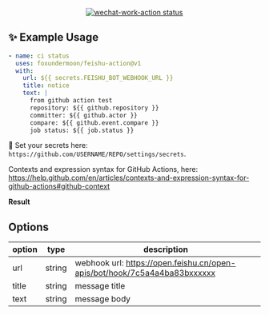 <p align="center">
  <a href="https://github.com/foxundermoon/wechat-work-action"><img alt="wechat-work-action status" src="https://github.com/foxundermoon/wechat-work-action/workflows/build-test/badge.svg"></a>
</p>

## ✨ Example Usage

```yml
- name: ci status
  uses: foxundermoon/feishu-action@v1
  with:
    url: ${{ secrets.FEISHU_BOT_WEBHOOK_URL }}
    title: notice
    text: |
      from github action test
      repository: ${{ github.repository }}
      committer: ${{ github.actor }}
      compare: ${{ github.event.compare }}
      job status: ${{ job.status }}
```

🔐 Set your secrets here: `https://github.com/USERNAME/REPO/settings/secrets`.

Contexts and expression syntax for GitHub Actions, here: https://help.github.com/en/articles/contexts-and-expression-syntax-for-github-actions#github-context

**Result**

## Options

| option | type   | description                                                               |
| ------ | ------ | ------------------------------------------------------------------------- |
| url    | string | webhook url: https://open.feishu.cn/open-apis/bot/hook/7c5a4a4ba83bxxxxxx |
| title  | string | message title                                                             |
| text   | string | message body                                                              |
